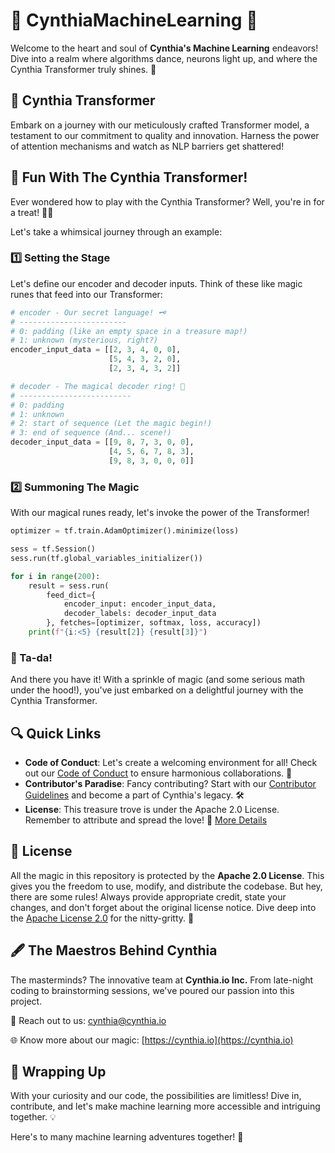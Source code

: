 # 🤖 CynthiaMachineLearning 🌟

Welcome to the heart and soul of **Cynthia's Machine Learning** endeavors! Dive into a realm where algorithms dance,
neurons light up, and where the Cynthia Transformer truly shines. 🎉

## 🧠 Cynthia Transformer

Embark on a journey with our meticulously crafted Transformer model, a testament to our commitment to quality and
innovation. Harness the power of attention mechanisms and watch as NLP barriers get shattered!

## 🎉 Fun With The Cynthia Transformer!
Ever wondered how to play with the Cynthia Transformer? Well, you're in for a treat! 🎩✨

Let's take a whimsical journey through an example:

### 1️⃣ Setting the Stage
Let's define our encoder and decoder inputs. Think of these like magic runes that feed into our Transformer:

```python
# encoder - Our secret language! 🗝️
# ------------------------
# 0: padding (like an empty space in a treasure map!)
# 1: unknown (mysterious, right?)
encoder_input_data = [[2, 3, 4, 0, 0],
                      [5, 4, 3, 2, 0],
                      [2, 3, 4, 3, 2]]

# decoder - The magical decoder ring! 🌈
# -------------------------
# 0: padding
# 1: unknown
# 2: start of sequence (Let the magic begin!)
# 3: end of sequence (And... scene!)
decoder_input_data = [[9, 8, 7, 3, 0, 0],
                      [4, 5, 6, 7, 8, 3],
                      [9, 8, 3, 0, 0, 0]]
```

### 2️⃣ Summoning The Magic
With our magical runes ready, let's invoke the power of the Transformer!

```python
optimizer = tf.train.AdamOptimizer().minimize(loss)

sess = tf.Session()
sess.run(tf.global_variables_initializer())

for i in range(200):
    result = sess.run(
        feed_dict={
            encoder_input: encoder_input_data,
            decoder_labels: decoder_input_data
        }, fetches=[optimizer, softmax, loss, accuracy])
    print(f"{i:<5} {result[2]} {result[3]}")

```

### 🎈 Ta-da!
And there you have it! With a sprinkle of magic (and some serious math under the hood!), you've just embarked on a delightful journey with the Cynthia Transformer.

## 🔍 Quick Links

- **Code of Conduct**: Let's create a welcoming environment for all! Check out our [Code of Conduct](CODE_OF_CONDUCT.md)
  to ensure harmonious collaborations. 🤝
- **Contributor's Paradise**: Fancy contributing? Start with our [Contributor Guidelines](CONTRIBUTING.md) and become a
  part of Cynthia's legacy. 🛠️
- **License**: This treasure trove is under the Apache 2.0 License. Remember to attribute and spread the love!
  📜 [More Details](#license)

## 📜 License

All the magic in this repository is protected by the **Apache 2.0 License**. This gives you the freedom to use, modify,
and distribute the codebase. But hey, there are some rules! Always provide appropriate credit, state your changes, and
don't forget about the original license notice. Dive deep into the [Apache License 2.0](LICENSE.txt) for the
nitty-gritty. 🦉

## 🖋 The Maestros Behind Cynthia

The masterminds? The innovative team at **Cynthia.io Inc.** From late-night coding to brainstorming sessions, we've
poured our passion into this project.

💌 Reach out to us: [cynthia@cynthia.io](mailto:cynthia@cynthia.io)

🌐 Know more about our magic: [https://cynthia.io](https://cynthia.io)

## 🎈 Wrapping Up

With your curiosity and our code, the possibilities are limitless! Dive in, contribute, and let's make machine learning
more accessible and intriguing together. 💡

Here's to many machine learning adventures together! 🚀
